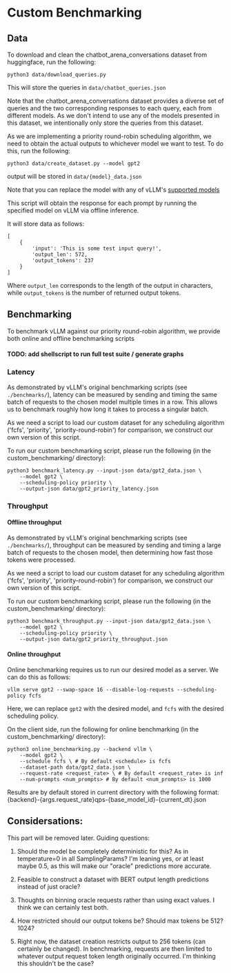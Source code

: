 # Custom Benchmarking

## Data

To download and clean the chatbot_arena_conversations dataset from huggingface, run the following:
```
python3 data/download_queries.py 
```
This will store the queries in `data/chatbot_queries.json`

Note that the chatbot_arena_conversations dataset provides a diverse set of queries and the two corresponding responses to each query, each from different models. As we don't intend to use any of the models presented in this dataset, we intentionally only store the queries from this dataset. 


As we are implementing a priority round-robin scheduling algorithm, we need to obtain the actual outputs to whichever model we want to test. 
To do this, run the following:
```
python3 data/create_dataset.py --model gpt2
```
output will be stored in `data/{model}_data.json`


Note that you can replace the model with any of vLLM's [supported models](https://docs.vllm.ai/en/v0.6.2/models/supported_models.html)

This script will obtain the response for each prompt by running the specified model on vLLM via offline inference. 

It will store data as follows:
```
[
    {
        'input': 'This is some test input query!',
        'output_len': 572,
        'output_tokens': 237
    }
]
```
Where `output_len` corresponds to the length of the output in characters, while `output_tokens` is the number of returned output tokens.

## Benchmarking 

To benchmark vLLM against our priority round-robin algorithm, we provide both online and offline benchmarking scripts

#### TODO: add shellscript to run full test suite / generate graphs

### Latency 

As demonstrated by vLLM's original benchmarking scripts (see `./benchmarks/`), latency can be measured by sending and timing the same batch of requests to the chosen model multiple times in a row. This allows us to benchmark roughly how long it takes to process a singular batch. 

As we need a script to load our custom dataset for any scheduling algorithm ('fcfs', 'priority', 'priority-round-robin') for comparison, we construct our own version of this script.  

To run our custom benchmarking script, please run the following (in the custom_benchmarking/ directory): 
```
python3 benchmark_latency.py --input-json data/gpt2_data.json \
    --model gpt2 \
    --scheduling-policy priority \
    --output-json data/gpt2_priority_latency.json
```

### Throughput
#### Offline throughput
As demonstrated by vLLM's original benchmarking scripts (see `./benchmarks/`), throughput can be measured by sending and timing a large batch of requests to the chosen model, then determining how fast those tokens were processed. 

As we need a script to load our custom dataset for any scheduling algorithm ('fcfs', 'priority', 'priority-round-robin') for comparison, we construct our own version of this script.  

To run our custom benchmarking script, please run the following (in the custom_benchmarking/ directory): 
```
python3 benchmark_throughput.py --input-json data/gpt2_data.json \
    --model gpt2 \
    --scheduling-policy priority \
    --output-json data/gpt2_priority_throughput.json
```

#### Online throughput
Online benchmarking requires us to run our desired model as a server. We can do this as follows:
```
vllm serve gpt2 --swap-space 16 --disable-log-requests --scheduling-policy fcfs
```
Here, we can replace `gpt2` with the desired model, and `fcfs` with the desired scheduling policy.

On the client side, run the following for online benchmarking (in the custom_benchmarking/ directory):
```
python3 online_benchmarking.py --backend vllm \
    --model gpt2 \
    --schedule fcfs \ # By default <schedule> is fcfs
    --dataset-path data/gpt2_data.json \
    --request-rate <request_rate> \ # By default <request_rate> is inf
    --num-prompts <num_prompts> # By default <num_prompts> is 1000
```
Results are by default stored in current directory with the following format: {backend}-{args.request_rate}qps-{base_model_id}-{current_dt}.json

## Considersations:

This part will be removed later. 
Guiding questions:
1. Should the model be completely deterministic for this? As in temperature=0 in all SamplingParams? I'm leaning yes, or at least maybe 0.5, as this will make our "oracle" predictions more accurate.

2. Feasible to construct a dataset with BERT output length predictions instead of just oracle?

3. Thoughts on binning oracle requests rather than using exact values. I think we can certainly test both. 

4. How restricted should our output tokens be? Should max tokens be 512? 1024? 

5. Right now, the dataset creation restricts output to 256 tokens (can certainly be changed). In benchmarking, requests are then limited to whatever output request token length originally occurred. I'm thinking this shouldn't be the case?